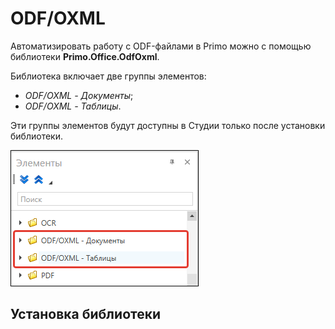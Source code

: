 # ODF/OXML

Автоматизировать работу с ODF-файлами в Primo можно c помощью библиотеки **Primo.Office.OdfOxml**.

Библиотека включает две группы элементов:
* *ODF/OXML - Документы*;
* *ODF/OXML - Таблицы*.

Эти группы элементов будут доступны в Студии только после установки библиотеки. 

![](<../../../.gitbook/assets1/windows_items/library-odf.png>)


## Установка библиотеки

